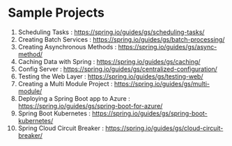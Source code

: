 # Sample Projects

1. Scheduling Tasks : https://spring.io/guides/gs/scheduling-tasks/
2. Creating Batch Services : https://spring.io/guides/gs/batch-processing/
3. Creating Asynchronous Methods : https://spring.io/guides/gs/async-method/
4. Caching Data with Spring : https://spring.io/guides/gs/caching/
5. Config Server : https://spring.io/guides/gs/centralized-configuration/
6. Testing the Web Layer : https://spring.io/guides/gs/testing-web/
7. Creating a Multi Module Project : https://spring.io/guides/gs/multi-module/
8. Deploying a Spring Boot app to Azure : https://spring.io/guides/gs/spring-boot-for-azure/
9. Spring Boot Kubernetes : https://spring.io/guides/gs/spring-boot-kubernetes/
10. Spring Cloud Circuit Breaker : https://spring.io/guides/gs/cloud-circuit-breaker/

